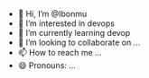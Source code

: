 - 👋 Hi, I’m @Ibonmu
- 👀 I’m interested in devops
- 🌱 I’m currently learning devop
- 💞️ I’m looking to collaborate on ...
- 📫 How to reach me ...
- 😄 Pronouns: ...
<!---
Ibonmu/Ibonmu is a ✨ special ✨ repository because its `README.md` (this file) appears on your GitHub profile.
You can click the Preview link to take a look at your changes.
--->
